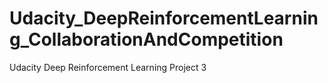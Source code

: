 # Udacity_DeepReinforcementLearning_CollaborationAndCompetition
Udacity Deep Reinforcement Learning Project 3
